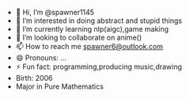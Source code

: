 - 👋 Hi, I’m @spawner1145
- 👀 I’m interested in doing abstract and stupid things
- 🌱 I’m currently learning nlp(aigc),game making
- 💞️ I’m looking to collaborate on anime()
- 📫 How to reach me spawner6@outlook.com
- 😄 Pronouns: ...
- ⚡ Fun fact: programming,producing music,drawing
- Birth: 2006
- Major in Pure Mathematics
<!---
spawner1145/spawner1145 is a ✨ special ✨ repository because its `README.md` (this file) appears on your GitHub profile.
You can click the Preview link to take a look at your changes.
--->
